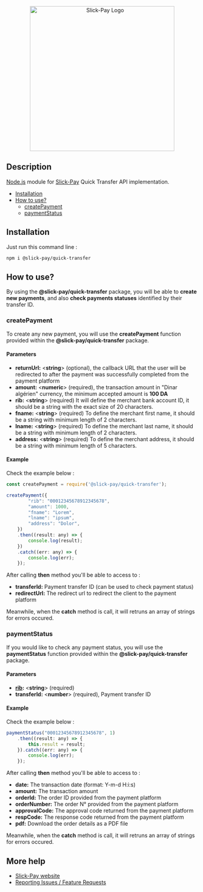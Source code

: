 <p align="center"><a href="https://slick-pay.com" target="_blank"><img src="https://azimutbscenter.com/logos/slick-pay.png" width="380" height="auto" alt="Slick-Pay Logo"></a></p>

## Description

[Node.js](https://www.npmjs.com) module for [Slick-Pay](https://slick-pay.com) Quick Transfer API implementation.

* [Installation](#installation)
* [How to use?](#how-to-use)
    * [createPayment](#createPayment)
    * [paymentStatus](#checkStatus)

## Installation

Just run this command line :

```sh
npm i @slick-pay/quick-transfer
```

## How to use?

By using the **@slick-pay/quick-transfer** package, you will be able to **create new payments**, and also **check payments statuses** identified by their transfer ID.

### createPayment

To create any new payment, you will use the **createPayment** function provided within the **@slick-pay/quick-transfer** package.

#### Parameters

* **returnUrl:** <**string**> (optional), the callback URL that the user will be redirected to after the payment was successfully completed from the payment platform
* **amount:** <**numeric**> (required), the transaction amount in "Dinar algérien" currency, the minimum accepted amount is **100 DA**
* **rib:** <**string**> (required) It will define the merchant bank account ID, it should be a string with the exact size of 20 characters.
* **fname:** <**string**> (required) To define the merchant first name, it should be a string with minimum length of 2 characters.
* **lname:** <**string**> (required) To define the merchant last name, it should be a string with minimum length of 2 characters.
* **address:** <**string**> (required) To define the merchant address, it should be a string with minimum length of 5 characters.

#### Example

Check the example below :

```js
const createPayment = require('@slick-pay/quick-transfer');

createPayment({
        "rib": "00012345678912345678",
        "amount": 1000,
        "fname": "Lorem",
        "lname": "ipsum",
        "address": "Dolor",
    })
    .then((result: any) => {
        console.log(result);
    })
    .catch((err: any) => {
        console.log(err);
    });
```

After calling **then** method you'll be able to access to :
* **transferId:** Payment transfer ID (can be used to check payment status)
* **redirectUrl:** The redirect url to redirect the client to the payment platform

Meanwhile, when the **catch** method is call, it will retruns an array of strings for errors occured.

### paymentStatus

If you would like to check any payment status, you will use the **paymentStatus** function provided within the **@slick-pay/quick-transfer** package.

#### Parameters

* **[rib](#parameters):** <**string**> (required)
* **transferId:** <**number**> (required), Payment transfer ID

#### Example

Check the example below :

```js
paymentStatus("00012345678912345678", 1)
    .then((result: any) => {
        this.result = result;
    }).catch((err: any) => {
        console.log(err);
    });
```

After calling **then** method you'll be able to access to :
* **date:** The transaction date (format: Y-m-d H:i:s)
* **amount:** The transaction amount
* **orderId:** The order ID provided from the payment platform
* **orderNumber:** The order N° provided from the payment platform
* **approvalCode:** The approval code returned from the payment platform
* **respCode:** The response code returned from the payment platform
* **pdf:** Download the order details as a PDF file

Meanwhile, when the **catch** method is call, it will retruns an array of strings for errors occured.

## More help
   * [Slick-Pay website](https://slick-pay.com)
   * [Reporting Issues / Feature Requests](https://github.com/Slick-Pay-Algeria/quick-transfer/issues)